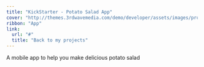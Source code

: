 ```yaml
---
title: "KickStarter - Potato Salad App"
cover: "http://themes.3rdwavemedia.com/demo/developer/assets/images/projects/project-featured.png"
ribbon: "App"
link:
  url: "#"
  title: "Back to my projects"
---
```

A mobile app to help you make delicious potato salad
